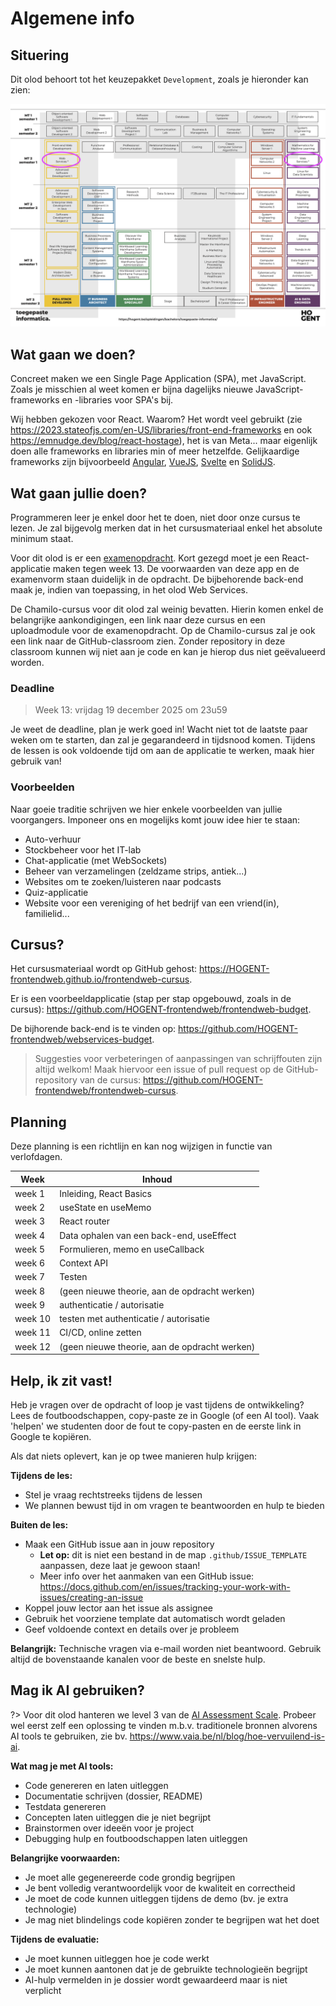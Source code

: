 # Algemene info

## Situering

Dit olod behoort tot het keuzepakket `Development`, zoals je hieronder kan zien:

![Dit olod in de keuzepakketten](./images/MT_olods.png ':size=70%')

## Wat gaan we doen?

Concreet maken we een Single Page Application (SPA), met JavaScript. Zoals je misschien al weet komen er bijna dagelijks nieuwe JavaScript-frameworks en -libraries voor SPA's bij.

Wij hebben gekozen voor React. Waarom? Het wordt veel gebruikt (zie <https://2023.stateofjs.com/en-US/libraries/front-end-frameworks> en ook <https://emnudge.dev/blog/react-hostage>), het is van Meta... maar eigenlijk doen alle frameworks en libraries min of meer hetzelfde. Gelijkaardige frameworks zijn bijvoorbeeld [Angular](https://angular.io/), [VueJS](https://vuejs.org/), [Svelte](https://svelte.dev/) en [SolidJS](https://www.solidjs.com/).

## Wat gaan jullie doen?

Programmeren leer je enkel door het te doen, niet door onze cursus te lezen. Je zal bijgevolg merken dat in het cursusmateriaal enkel het absolute minimum staat.

Voor dit olod is er een [examenopdracht](0-intro/examenopdracht.md). Kort gezegd moet je een React-applicatie maken tegen week 13. De voorwaarden van deze app en de examenvorm staan duidelijk in de opdracht. De bijbehorende back-end maak je, indien van toepassing, in het olod Web Services.

De Chamilo-cursus voor dit olod zal weinig bevatten. Hierin komen enkel de belangrijke aankondigingen, een link naar deze cursus en een uploadmodule voor de examenopdracht. Op de Chamilo-cursus zal je ook een link naar de GitHub-classroom zien. Zonder repository in deze classroom kunnen wij niet aan je code en kan je hierop dus niet geëvalueerd worden.

### Deadline

> Week 13: vrijdag 19 december 2025 om 23u59

Je weet de deadline, plan je werk goed in! Wacht niet tot de laatste paar weken om te starten, dan zal je gegarandeerd in tijdsnood komen. Tijdens de lessen is ook voldoende tijd om aan de applicatie te werken, maak hier gebruik van!

### Voorbeelden

Naar goeie traditie schrijven we hier enkele voorbeelden van jullie voorgangers. Imponeer ons en mogelijks komt jouw idee hier te staan:

- Auto-verhuur
- Stockbeheer voor het IT-lab
- Chat-applicatie (met WebSockets)
- Beheer van verzamelingen (zeldzame strips, antiek...)
- Websites om te zoeken/luisteren naar podcasts
- Quiz-applicatie
- Website voor een vereniging of het bedrijf van een vriend(in), familielid...

## Cursus?

Het cursusmateriaal wordt op GitHub gehost: <https://HOGENT-frontendweb.github.io/frontendweb-cursus>.

Er is een voorbeeldapplicatie (stap per stap opgebouwd, zoals in de cursus): <https://github.com/HOGENT-frontendweb/frontendweb-budget>.

De bijhorende back-end is te vinden op: <https://github.com/HOGENT-frontendweb/webservices-budget>.

> Suggesties voor verbeteringen of aanpassingen van schrijffouten zijn altijd welkom! Maak hiervoor een issue of pull request op de GitHub-repository van de cursus: <https://github.com/HOGENT-frontendweb/frontendweb-cursus>.

## Planning

<!-- TODO: planning updaten -->

Deze planning is een richtlijn en kan nog wijzigen in functie van verlofdagen.

| Week    | Inhoud                                        |
| ------- | --------------------------------------------- |
| week 1  | Inleiding, React Basics                       |
| week 2  | useState en useMemo                           |
| week 3  | React router                                  |
| week 4  | Data ophalen van een back-end, useEffect      |
| week 5  | Formulieren, memo en useCallback              |
| week 6  | Context API                                   |
| week 7  | Testen                                        |
| week 8  | (geen nieuwe theorie, aan de opdracht werken) |
| week 9  | authenticatie / autorisatie                   |
| week 10 | testen met authenticatie / autorisatie        |
| week 11 | CI/CD, online zetten                          |
| week 12 | (geen nieuwe theorie, aan de opdracht werken) |

## Help, ik zit vast!

Heb je vragen over de opdracht of loop je vast tijdens de ontwikkeling? Lees de foutboodschappen, copy-paste ze in Google (of een AI tool). Vaak 'helpen' we studenten door de fout te copy-pasten en de eerste link in Google te kopiëren.

Als dat niets oplevert, kan je op twee manieren hulp krijgen:

**Tijdens de les:**

- Stel je vraag rechtstreeks tijdens de lessen
- We plannen bewust tijd in om vragen te beantwoorden en hulp te bieden

**Buiten de les:**

- Maak een GitHub issue aan in jouw repository
  - **Let op:** dit is niet een bestand in de map `.github/ISSUE_TEMPLATE` aanpassen, deze laat je gewoon staan!
  - Meer info over het aanmaken van een GitHub issue: <https://docs.github.com/en/issues/tracking-your-work-with-issues/creating-an-issue>
- Koppel jouw lector aan het issue als assignee
- Gebruik het voorziene template dat automatisch wordt geladen
- Geef voldoende context en details over je probleem

**Belangrijk:** Technische vragen via e-mail worden niet beantwoord. Gebruik altijd de bovenstaande kanalen voor de beste en snelste hulp.

## Mag ik AI gebruiken?

?> Voor dit olod hanteren we level 3 van de [AI Assessment Scale](https://arxiv.org/pdf/2412.09029). Probeer wel eerst zelf een oplossing te vinden m.b.v. traditionele bronnen alvorens AI tools te gebruiken, zie bv. <https://www.vaia.be/nl/blog/hoe-vervuilend-is-ai>.

**Wat mag je met AI tools:**

- Code genereren en laten uitleggen
- Documentatie schrijven (dossier, README)
- Testdata genereren
- Concepten laten uitleggen die je niet begrijpt
- Brainstormen over ideeën voor je project
- Debugging hulp en foutboodschappen laten uitleggen

**Belangrijke voorwaarden:**

- Je moet alle gegenereerde code grondig begrijpen
- Je bent volledig verantwoordelijk voor de kwaliteit en correctheid
- Je moet de code kunnen uitleggen tijdens de demo (bv. je extra technologie)
- Je mag niet blindelings code kopiëren zonder te begrijpen wat het doet

**Tijdens de evaluatie:**

- Je moet kunnen uitleggen hoe je code werkt
- Je moet kunnen aantonen dat je de gebruikte technologieën begrijpt
- AI-hulp vermelden in je dossier wordt gewaardeerd maar is niet verplicht
